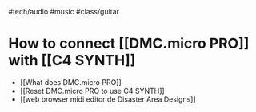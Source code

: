 #tech/audio #music #class/guitar
# How to connect [[DMC.micro PRO]] with [[C4 SYNTH]]

- [[What does DMC.micro PRO]]
- [[Reset DMC.micro PRO to use C4 SYNTH]]
- [[web browser midi editor de Disaster Area Designs]] 